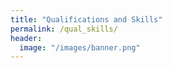 ```yaml
---
title: "Qualifications and Skills"
permalink: /qual_skills/
header:
  image: "/images/banner.png"
---
```


